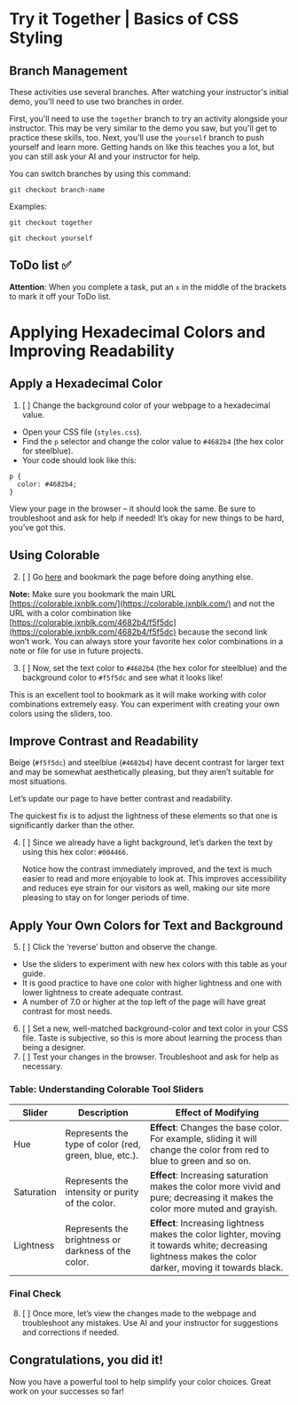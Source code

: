 # Try it Together | Basics of CSS Styling

## Branch Management
These activities use several branches. After watching your instructor's initial demo, you'll need to use two branches in order. 

First, you'll need to use the `together` branch to try an activity alongside your instructor. This may be very similar to the demo you saw, but you'll get to practice these skills, too.
Next, you'll use the `yourself` branch to push yourself and learn more. Getting hands on like this teaches you a lot, but you can still ask your AI and your instructor for help.

You can switch branches by using this command:

`git checkout branch-name`

Examples:

```
git checkout together
```

```
git checkout yourself
```

## ToDo list ✅
**Attention**: When you complete a task, put an `x` in the middle of the brackets to mark it off your ToDo list.

# Applying Hexadecimal Colors and Improving Readability

## Apply a Hexadecimal Color
1. [ ] Change the background color of your webpage to a hexadecimal value.
- Open your CSS file (`styles.css`).
- Find the `p` selector and change the color value to `#4682b4` (the hex color for steelblue).
- Your code should look like this:

```
p {
  color: #4682b4;
}
```

View your page in the browser – it should look the same. Be sure to troubleshoot and ask for help if needed! It’s okay for new things to be hard, you’ve got this.

## Using Colorable
2. [ ] Go [here](https://colorable.jxnblk.com/) and bookmark the page before doing anything else.

**Note:** Make sure you bookmark the main URL [https://colorable.jxnblk.com/](https://colorable.jxnblk.com/) and not the URL with a color combination like [https://colorable.jxnblk.com/4682b4/f5f5dc](https://colorable.jxnblk.com/4682b4/f5f5dc) because the second link won’t work. You can always store your favorite hex color combinations in a note or file for use in future projects.

3. [ ] Now, set the text color to `#4682b4` (the hex color for steelblue) and the background color to `#f5f5dc` and see what it looks like!

This is an excellent tool to bookmark as it will make working with color combinations extremely easy. You can experiment with creating your own colors using the sliders, too.

## Improve Contrast and Readability
Beige (`#f5f5dc`) and steelblue (`#4682b4`) have decent contrast for larger text and may be somewhat aesthetically pleasing, but they aren’t suitable for most situations.

Let’s update our page to have better contrast and readability.

The quickest fix is to adjust the lightness of these elements so that one is significantly darker than the other. 

4. [ ] Since we already have a light background, let’s darken the text by using this hex color: `#004466`.

    Notice how the contrast immediately improved, and the text is much easier to read and more enjoyable to look at. This improves accessibility and reduces eye strain for our visitors as well, making our site more pleasing to stay on for longer periods of time.

## Apply Your Own Colors for Text and Background

5. [ ] Click the ‘reverse’ button and observe the change.
- Use the sliders to experiment with new hex colors with this table as your guide.
- It is good practice to have one color with higher lightness and one with lower lightness to create adequate contrast.
- A number of 7.0 or higher at the top left of the page will have great contrast for most needs.

6. [ ] Set a new, well-matched background-color and text color in your CSS file. Taste is subjective, so this is more about learning the process than being a designer.
7. [ ] Test your changes in the browser. Troubleshoot and ask for help as necessary.

### Table: Understanding Colorable Tool Sliders
| Slider | Description | Effect of Modifying |
| ------------- | ------------- | ------------- | 
| Hue | Represents the type of color (red, green, blue, etc.). | **Effect**: Changes the base color. For example, sliding it will change the color from red to blue to green and so on. |
| Saturation | Represents the intensity or purity of the color. | **Effect**: Increasing saturation makes the color more vivid and pure; decreasing it makes the color more muted and grayish. |
| Lightness | Represents the brightness or darkness of the color. | **Effect**: Increasing lightness makes the color lighter, moving it towards white; decreasing lightness makes the color darker, moving it towards black. |

### Final Check

8. [ ] Once more, let’s view the changes made to the webpage and troubleshoot any mistakes. Use AI and your instructor for suggestions and corrections if needed.

## Congratulations, you did it!
Now you have a powerful tool to help simplify your color choices.  Great work on your successes so far!